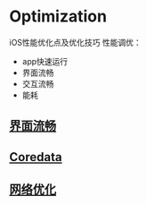 # Optimization
iOS性能优化点及优化技巧
性能调优：
* app快速运行
* 界面流畅
* 交互流畅
* 能耗

## [界面流畅](/View/view.md)

## [Coredata](/Persistence/coredata.md)

## [网络优化](/Network/network.md)
